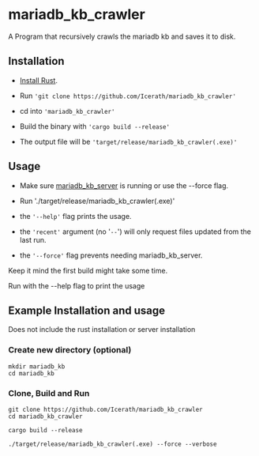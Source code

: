 # mariadb_kb_crawler

A Program that recursively crawls the mariadb kb and saves it to disk.

## Installation
- [Install Rust](https://www.rust-lang.org/tools/install).

- Run `'git clone https://github.com/Icerath/mariadb_kb_crawler'`
- cd into `'mariadb_kb_crawler'`

- Build the binary with `'cargo build --release'`

- The output file will be `'target/release/mariadb_kb_crawler(.exe)'`

## Usage
- Make sure [mariadb_kb_server](https://github.com/Icerath/mariadb_mariadb_kb_server_server) is running or use the --force flag.

- Run './target/release/mariadb_kb_crawler(.exe)'

- the `'--help'` flag prints the usage.

- the `'recent'` argument (no '`--`') will only request files updated from the last run.

- the `'--force'` flag prevents needing mariadb_kb_server.

Keep it mind the first build might take some time.

Run with the --help flag to print the usage

## Example Installation and usage
Does not include the rust installation or server installation   


### Create new directory (optional)
```
mkdir mariadb_kb
cd mariadb_kb
```

### Clone, Build and Run
```
git clone https://github.com/Icerath/mariadb_kb_crawler
cd mariadb_kb_crawler

cargo build --release

./target/release/mariadb_kb_crawler(.exe) --force --verbose

```